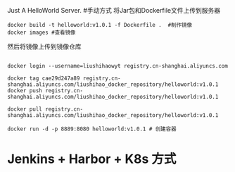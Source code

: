 Just A HelloWorld Server.
#手动方式
将Jar包和Dockerfile文件上传到服务器
```shell
docker build -t helloworld:v1.0.1 -f Dockerfile .  #制作镜像
docker images #查看镜像
```
然后将镜像上传到镜像仓库
```shell

docker login --username=liushihaowyt registry.cn-shanghai.aliyuncs.com

docker tag cae29d247a89 registry.cn-shanghai.aliyuncs.com/liushihao_docker_repository/helloworld:v1.0.1
docker push registry.cn-shanghai.aliyuncs.com/liushihao_docker_repository/helloworld:v1.0.1

docker pull registry.cn-shanghai.aliyuncs.com/liushihao_docker_repository/helloworld:v1.0.1

docker run -d -p 8889:8080 helloworld:v1.0.1 # 创建容器

```

# Jenkins + Harbor + K8s 方式